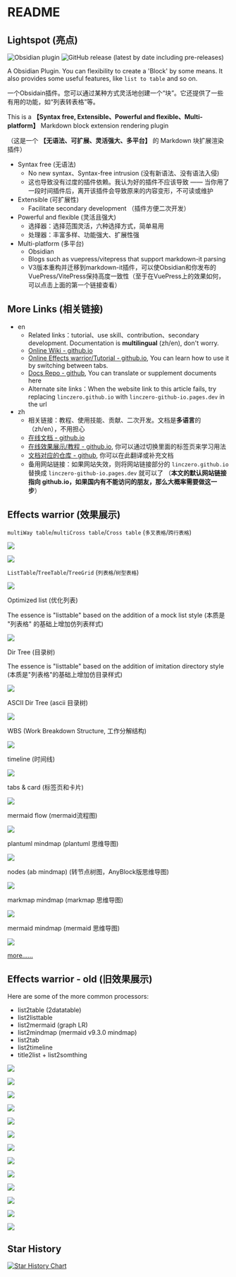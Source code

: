# README

## Lightspot (亮点)

![Obsidian plugin](https://img.shields.io/endpoint?url=https%3A%2F%2Fscambier.xyz%2Fobsidian-endpoints%2Fany-block.json) ![GitHub release (latest by date including pre-releases)](https://img.shields.io/github/v/release/LincZero/obsidian-any-block)

A Obsidian Plugin. You can flexibility to create a 'Block' by some means. It also provides some useful features, like `list to table` and so on.

一个Obsidain插件。您可以通过某种方式灵活地创建一个“块”。它还提供了一些有用的功能，如“列表转表格”等。

This is a **【Syntax free, Extensible、Powerful and flexible、Multi-platform】** Markdown block extension rendering plugin

（这是一个 **【无语法、可扩展、灵活强大、多平台】** 的 Markdown 块扩展渲染插件）

- Syntax free (无语法)
    - No new syntax、Syntax-free intrusion (没有新语法、没有语法入侵)
	- 这也导致没有过度的插件依赖。我认为好的插件不应该导致 —— 当你用了一段时间插件后，离开该插件会导致原来的内容变形，不可读或维护
- Extensible (可扩展性)
    - Facilitate secondary development （插件方便二次开发）
- Powerful and flexible (灵活且强大)
    - 选择器：选择范围灵活，六种选择方式，简单易用
	- 处理器：丰富多样、功能强大、扩展性强
- Multi-platform (多平台)
    - Obsidian
	- Blogs such as vuepress/vitepress that support markdown-it parsing
	- V3版本重构并迁移到markdown-it插件，可以使Obsidian和你发布的VuePress/VitePress保持高度一致性（至于在VuePress上的效果如何，可以点击上面的第一个链接查看）

## More Links (相关链接)

- en
	- Related links：tutorial、use skill、contribution、secondary development. Documentation is **multilingual** (zh/en), don't worry.
	- [Online Wiki - github.io](https://linczero.github.io/MdNote_Public/ProductDoc/AnyBlock/)
	- [Online Effects warrior/Tutorial - github.io](https://linczero.github.io/MdNote_Public/ProductDoc/AnyBlock/README.show.md), You can learn how to use it by switching between tabs.
	- [Docs Repo - github](https://github.com/LincDocs/MdNote_Public/tree/main/ProductDoc/AnyBlock), You can translate or supplement documents here
	- Alternate site links：When the website link to this article fails, try replacing `linczero.github.io` with `linczero-github-io.pages.dev` in the url
- zh
	- 相关链接：教程、使用技能、贡献、二次开发。文档是**多语言**的（zh/en），不用担心
	- [在线文档 - github.io](https://linczero.github.io/MdNote_Public/ProductDoc/AnyBlock/)
	- [在线效果展示/教程 - github.io](https://linczero.github.io/MdNote_Public/ProductDoc/AnyBlock/README.show.md), 你可以通过切换里面的标签页来学习用法
	- [文档对应的仓库 - github](https://github.com/LincDocs/MdNote_Public/tree/main/ProductDoc/AnyBlock), 你可以在此翻译或补充文档
	- 备用网站链接：如果网站失效，则将网站链接部分的 `linczero.github.io` 替换成 `linczero-github-io.pages.dev` 就可以了
	  （**本文的默认网站链接指向 github.io，如果国内有不能访问的朋友，那么大概率需要做这一步**）

## Effects warrior (效果展示)

`multiWay table`/`multiCross table`/`Cross table` (`多叉表格`/`跨行表格`)

![](./assets/Pasted%20image%2020240808202548.png)

![](./assets/Pasted%20image%2020240808203055.png)

`ListTable`/`TreeTable`/`TreeGrid` (`列表格`/`树型表格`)

![](./assets/Pasted%20image%2020240808203143.png)

Optimized list (优化列表)

The essence is "listtable" based on the addition of a mock list style (本质是 "列表格" 的基础上增加仿列表样式)

![](./assets/listtable_likelist.png)

Dir Tree (目录树)

The essence is "listtable" based on the addition of imitation directory style (本质是"列表格"的基础上增加仿目录样式)

![](./assets/Pasted%20image%2020240808203216.png)

ASCII Dir Tree (ascii 目录树) 

![](./assets/Pasted%20image%2020240808203232.png)

  WBS (Work Breakdown Structure, 工作分解结构)

![](./assets/Pasted%20image%2020240808203252.png)

timeline (时间线)

![](./assets/Pasted%20image%2020240808203455.png)

tabs & card (标签页和卡片)

![](./assets/tag%20and%20card.png)

mermaid flow (mermaid流程图)

![](./assets/Pasted%20image%2020240808203517.png)

plantuml mindmap (plantuml 思维导图)

![](./assets/Pasted%20image%2020240808203534.png)

nodes (ab mindmap) (转节点树图，AnyBlock版思维导图)

![](./assets/list2node.png)

markmap mindmap (markmap 思维导图)

![](./assets/Pasted%20image%2020240808203605.png)

mermaid mindmap (mermaid 思维导图)

![](./assets/Pasted%20image%2020240808203621.png)

[more……](https://linczero.github.io/MdNote_Public/%E4%BA%A7%E5%93%81%E6%96%87%E6%A1%A3/AnyBlock/)

## Effects warrior - old (旧效果展示)

Here are some of the more common processors:
- list2table  (2datatable)
- list2listtable
- list2mermaid  (graph LR)
- list2mindmap  (mermaid v9.3.0 mindmap)
- list2tab
- list2timeline
- title2list + list2somthing

![](./assets/list2table.png)

![](./assets/list2tableT.png)

![](./assets/list2lt.gif)
 
![](./assets/list2tab.gif)
 
![](./assets/list2mermaid.png)

![](./assets/list2mindmap.png)

![](./assets/titleSelector.png)

![](./assets/addTitle.png)

![](./assets/scroll.gif)
 
![](./assets/overfold.png)

![](./assets/flod.gif)

![](./assets/heimu.gif)

![](./assets/userProcessor.png)

## Star History

[![Star History Chart](https://api.star-history.com/svg?repos=LincZero/obsidian-any-block&type=Date)](https://star-history.com/#LincZero/obsidian-any-block&Date)
